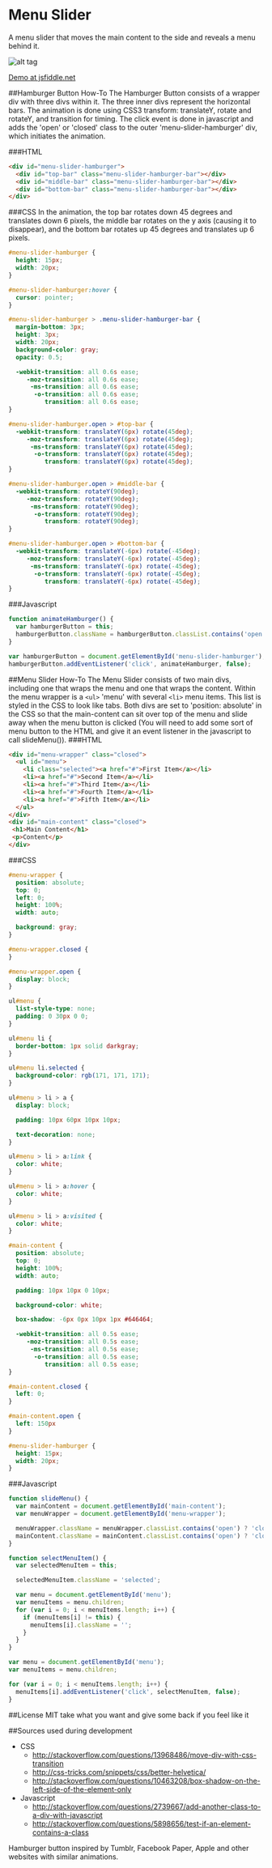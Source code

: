 # Menu Slider

A menu slider that moves the main content to the side and reveals a menu behind it.

![alt tag](https://raw.github.com/marcusmolchany/menu-slider/master/menu-slider-demo.gif)

[Demo at jsfiddle.net](http://jsfiddle.net/marcusmolchany/hjb5cwh1/1/)


##Hamburger Button How-To
The Hamburger Button consists of a wrapper div with three divs within it. The three inner divs represent the horizontal bars. The animation is done using CSS3 transform: translateY, rotate and rotateY, and transition for timing. The click event is done in javascript and adds the 'open' or 'closed' class to the outer 'menu-slider-hamburger' div, which initiates the animation.

###HTML
```html
<div id="menu-slider-hamburger">
  <div id="top-bar" class="menu-slider-hamburger-bar"></div>
  <div id="middle-bar" class="menu-slider-hamburger-bar"></div>
  <div id="bottom-bar" class="menu-slider-hamburger-bar"></div>
</div>
```
###CSS
In the animation, the top bar rotates down 45 degrees and translates down 6 pixels, the middle bar rotates on the y axis (causing it to disappear), and the bottom bar rotates up 45 degrees and translates up 6 pixels.
```css
#menu-slider-hamburger {
  height: 15px;
  width: 20px;
}

#menu-slider-hamburger:hover {
  cursor: pointer;
}

#menu-slider-hamburger > .menu-slider-hamburger-bar {
  margin-bottom: 3px;
  height: 3px;
  width: 20px;
  background-color: gray;
  opacity: 0.5;

  -webkit-transition: all 0.6s ease;
     -moz-transition: all 0.6s ease;
      -ms-transition: all 0.6s ease;
       -o-transition: all 0.6s ease;
          transition: all 0.6s ease;
}

#menu-slider-hamburger.open > #top-bar {
  -webkit-transform: translateY(6px) rotate(45deg);
     -moz-transform: translateY(6px) rotate(45deg);
      -ms-transform: translateY(6px) rotate(45deg);
       -o-transform: translateY(6px) rotate(45deg);
          transform: translateY(6px) rotate(45deg);
}

#menu-slider-hamburger.open > #middle-bar {
  -webkit-transform: rotateY(90deg);
     -moz-transform: rotateY(90deg);
      -ms-transform: rotateY(90deg);
       -o-transform: rotateY(90deg);
          transform: rotateY(90deg);
}

#menu-slider-hamburger.open > #bottom-bar {
  -webkit-transform: translateY(-6px) rotate(-45deg);
     -moz-transform: translateY(-6px) rotate(-45deg);
      -ms-transform: translateY(-6px) rotate(-45deg);
       -o-transform: translateY(-6px) rotate(-45deg);
          transform: translateY(-6px) rotate(-45deg);
}
```
###Javascript
```javascript
function animateHamburger() {
  var hamburgerButton = this;
  hamburgerButton.className = hamburgerButton.classList.contains('open') ? 'closed':'open';
}

var hamburgerButton = document.getElementById('menu-slider-hamburger');
hamburgerButton.addEventListener('click', animateHamburger, false);
```

##Menu Slider How-To
The Menu Slider consists of two main divs, including one that wraps the menu and one that wraps the content. Within the menu wrapper is a `<ul>` 'menu' with several `<li>` menu items. This list is styled in the CSS to look like tabs. Both divs are set to 'position: absolute' in the CSS so that the main-content can sit over top of the menu and slide away when the menu button is clicked (You will need to add some sort of menu button to the HTML and give it an event listener in the javascript to call slideMenu()).
###HTML
```html
<div id="menu-wrapper" class="closed">
  <ul id="menu">
    <li class="selected"><a href="#">First Item</a></li>
    <li><a href="#">Second Item</a></li>
    <li><a href="#">Third Item</a></li>
    <li><a href="#">Fourth Item</a></li>
    <li><a href="#">Fifth Item</a></li>
  </ul>
</div>
<div id="main-content" class="closed">
 <h1>Main Content</h1>
 <p>Content</p>
</div>
```
###CSS
```css
#menu-wrapper {
  position: absolute;
  top: 0;
  left: 0;
  height: 100%;
  width: auto;

  background: gray;
}

#menu-wrapper.closed {
}

#menu-wrapper.open {
  display: block;
}

ul#menu {
  list-style-type: none;
  padding: 0 30px 0 0;
}

ul#menu li {
  border-bottom: 1px solid darkgray;
}

ul#menu li.selected {
  background-color: rgb(171, 171, 171);
}

ul#menu > li > a {
  display: block;

  padding: 10px 60px 10px 10px;

  text-decoration: none;
}

ul#menu > li > a:link {
  color: white;
}

ul#menu > li > a:hover {
  color: white;
}

ul#menu > li > a:visited {
  color: white;
}

#main-content {
  position: absolute;
  top: 0;
  height: 100%;
  width: auto;

  padding: 10px 10px 0 10px;

  background-color: white;

  box-shadow: -6px 0px 10px 1px #646464;

  -webkit-transition: all 0.5s ease;
     -moz-transition: all 0.5s ease;
      -ms-transition: all 0.5s ease;
       -o-transition: all 0.5s ease;
          transition: all 0.5s ease;
}

#main-content.closed {
  left: 0;
}

#main-content.open {
  left: 150px
}

#menu-slider-hamburger {
  height: 15px;
  width: 20px;
}
```
###Javascript
```javascript
function slideMenu() {
  var mainContent = document.getElementById('main-content');
  var menuWrapper = document.getElementById('menu-wrapper');

  menuWrapper.className = menuWrapper.classList.contains('open') ? 'closed':'open';
  mainContent.className = mainContent.classList.contains('open') ? 'closed':'open';
}

function selectMenuItem() {
  var selectedMenuItem = this;

  selectedMenuItem.className = 'selected';

  var menu = document.getElementById('menu');
  var menuItems = menu.children;
  for (var i = 0; i < menuItems.length; i++) {
    if (menuItems[i] != this) {
      menuItems[i].className = '';
    }
  }
}

var menu = document.getElementById('menu');
var menuItems = menu.children;

for (var i = 0; i < menuItems.length; i++) {
  menuItems[i].addEventListener('click', selectMenuItem, false);
}
```

##License
MIT take what you want and give some back if you feel like it

##Sources used during development
* CSS  
  * http://stackoverflow.com/questions/13968486/move-div-with-css-transition  
  * http://css-tricks.com/snippets/css/better-helvetica/  
  * http://stackoverflow.com/questions/10463208/box-shadow-on-the-left-side-of-the-element-only  
* Javascript  
  * http://stackoverflow.com/questions/2739667/add-another-class-to-a-div-with-javascript  
  * http://stackoverflow.com/questions/5898656/test-if-an-element-contains-a-class  

Hamburger button inspired by Tumblr, Facebook Paper, Apple and other websites with similar animations.
